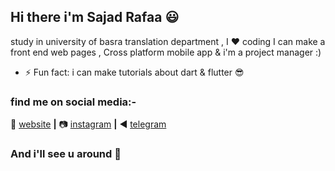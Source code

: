 
## Hi there i'm Sajad Rafaa :smiley:


study in university of basra translation department , I :heart: coding  I can make a front end web pages , Cross platform mobile app & i'm a project manager :)

- ⚡ Fun fact: i can make tutorials about dart & flutter :sunglasses:
### find me on social media:-
🏡 [website][website] **|** 
📷 [instagram][instagram] **|** 
◀️ [telegram][telegram]

[banner]: https://raw.githubusercontent.com/SajadRafaa/SajadRafaa/master/banner.png
[website]: https://sajad.netlify.com
[instagram]: https://instagram.com/sjk.69
[telegram]: https://t.me/zrh2002

### And i'll see u around 👋

<!--[![bg][banner]][website]-->

